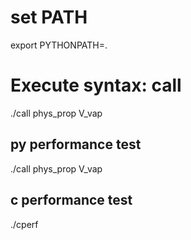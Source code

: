 # set PATH
export PYTHONPATH=.

# Execute syntax: call <module> <func>
 ./call phys_prop V_vap
 

 ## py performance test

 ./call phys_prop V_vap

 ## c performance test

 ./cperf